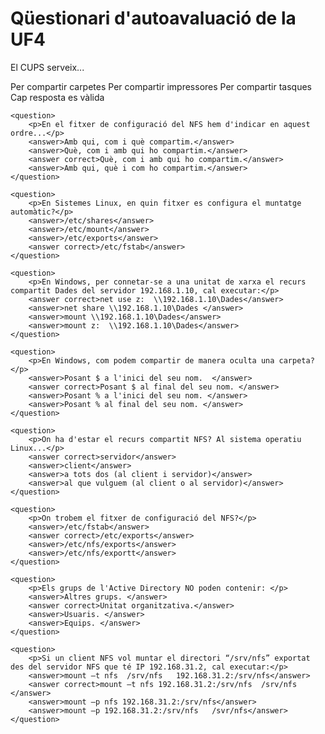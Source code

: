 # Qüestionari d'autoavaluació de la UF4

<quiz name="">
    <question>
        <p>El CUPS serveix... </p>
        <answer>Per compartir carpetes</answer>
        <answer correct>Per compartir impressores</answer>
        <answer>Per compartir tasques</answer>
        <answer>Cap resposta es vàlida</answer>
    </question>
    
    <question>
        <p>En el fitxer de configuració del NFS hem d'indicar en aquest ordre...</p>
        <answer>Amb qui, com i què compartim.</answer>
        <answer>Què, com i amb qui ho compartim.</answer>
        <answer correct>Què, com i amb qui ho compartim.</answer>
        <answer>Amb qui, què i com ho compartim.</answer>
    </question>

    <question>
        <p>En Sistemes Linux, en quin fitxer es configura el muntatge automàtic?</p>
        <answer>/etc/shares</answer>
        <answer>/etc/mount</answer>
        <answer>/etc/exports</answer>
        <answer correct>/etc/fstab</answer>
    </question>
    
    <question>
        <p>En Windows, per connetar-se a una unitat de xarxa el recurs compartit Dades del servidor 192.168.1.10, cal executar:</p>
        <answer correct>net use z:  \\192.168.1.10\Dades</answer>
        <answer>net share \\192.168.1.10\Dades </answer>
        <answer>mount \\192.168.1.10\Dades</answer>
        <answer>mount z:  \\192.168.1.10\Dades</answer>
    </question>
    
    <question>
        <p>En Windows, com podem compartir de manera oculta una carpeta?</p>
        <answer>Posant $ a l'inici del seu nom.  </answer>
        <answer correct>Posant $ al final del seu nom. </answer>
        <answer>Posant % a l'inici del seu nom. </answer>
        <answer>Posant % al final del seu nom. </answer>
    </question>  
    
    <question>
        <p>On ha d'estar el recurs compartit NFS? Al sistema operatiu Linux...</p>
        <answer correct>servidor</answer>
        <answer>client</answer>
        <answer>a tots dos (al client i servidor)</answer>
        <answer>al que vulguem (al client o al servidor)</answer>
    </question>
    
    <question>
        <p>On trobem el fitxer de configuració del NFS?</p>
        <answer>/etc/fstab</answer>
        <answer correct>/etc/exports</answer>
        <answer>/etc/nfs/exports</answer>
        <answer>/etc/nfs/exportt</answer>
    </question>

    <question>
        <p>Els grups de l'Active Directory NO poden contenir: </p>
        <answer>Altres grups. </answer>
        <answer correct>Unitat organitzativa.</answer>
        <answer>Usuaris. </answer>
        <answer>Equips. </answer>
    </question>
    
    <question>
        <p>Si un client NFS vol muntar el directori “/srv/nfs” exportat des del servidor NFS que té IP 192.168.31.2, cal executar:</p>
        <answer>mount –t nfs  /srv/nfs   192.168.31.2:/srv/nfs</answer>
        <answer correct>mount –t nfs 192.168.31.2:/srv/nfs  /srv/nfs </answer>
        <answer>mount –p nfs 192.168.31.2:/srv/nfs</answer>
        <answer>mount –p 192.168.31.2:/srv/nfs   /svr/nfs</answer>
    </question>
</quiz>